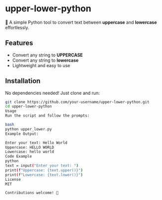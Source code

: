# upper-lower-python  

🔄 A simple Python tool to convert text between **uppercase** and **lowercase** effortlessly.  

## Features  
- Convert any string to **UPPERCASE**  
- Convert any string to **lowercase**  
- Lightweight and easy to use  

## Installation  
No dependencies needed! Just clone and run:  
```bash
git clone https://github.com/your-username/upper-lower-python.git
cd upper-lower-python
Usage
Run the script and follow the prompts:

bash
python upper_lower.py
Example Output:

Enter your text: Hello World
Uppercase: HELLO WORLD  
Lowercase: hello world  
Code Example
python
text = input("Enter your text: ")
print(f"Uppercase: {text.upper()}")  
print(f"Lowercase: {text.lower()}")  
License
MIT

Contributions welcome! 🚀
